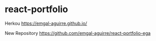 # react-portfolio

Herkou 
https://emgal-aguirre.github.io/

New Repository
https://github.com/emgal-aguirre/react-portfolio-ega
